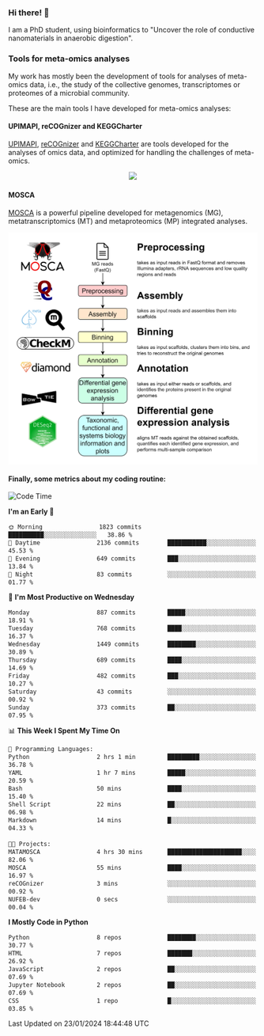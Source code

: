 ### Hi there! 👋

I am a PhD student, using bioinformatics to "Uncover the role of conductive nanomaterials in anaerobic digestion".

### Tools for meta-omics analyses

My work has mostly been the development of tools for analyses of meta-omics data, i.e., the study of the collective genomes, transcriptomes or proteomes of a microbial community.

These are the main tools I have developed for meta-omics analyses:

#### UPIMAPI, reCOGnizer and KEGGCharter

[UPIMAPI](https://github.com/iquasere/UPIMAPI), [reCOGnizer](https://github.com/iquasere/reCOGnizer) and [KEGGCharter](https://github.com/iquasere/KEGGCharter) are tools developed for the analyses of omics data, and optimized for handling the challenges of meta-omics.

<p align="center">
    <img src="assets/annotation_paper.png">
</p>

#### MOSCA

[MOSCA](https://github.com/iquasere/MOSCA) is a powerful pipeline developed for metagenomics (MG), metatranscriptomics (MT) and metaproteomics (MP) integrated analyses.

<p align="center">
    <img src="assets/mosca_workflow.png" align="center" width="700">
</p>


#### Finally, some metrics about my coding routine:

<!--START_SECTION:waka-->
![Code Time](http://img.shields.io/badge/Code%20Time-795%20hrs%2038%20mins-blue)

**I'm an Early 🐤** 

```text
🌞 Morning                1823 commits        ██████████░░░░░░░░░░░░░░░   38.86 % 
🌆 Daytime                2136 commits        ███████████░░░░░░░░░░░░░░   45.53 % 
🌃 Evening                649 commits         ███░░░░░░░░░░░░░░░░░░░░░░   13.84 % 
🌙 Night                  83 commits          ░░░░░░░░░░░░░░░░░░░░░░░░░   01.77 % 
```
📅 **I'm Most Productive on Wednesday** 

```text
Monday                   887 commits         █████░░░░░░░░░░░░░░░░░░░░   18.91 % 
Tuesday                  768 commits         ████░░░░░░░░░░░░░░░░░░░░░   16.37 % 
Wednesday                1449 commits        ████████░░░░░░░░░░░░░░░░░   30.89 % 
Thursday                 689 commits         ████░░░░░░░░░░░░░░░░░░░░░   14.69 % 
Friday                   482 commits         ███░░░░░░░░░░░░░░░░░░░░░░   10.27 % 
Saturday                 43 commits          ░░░░░░░░░░░░░░░░░░░░░░░░░   00.92 % 
Sunday                   373 commits         ██░░░░░░░░░░░░░░░░░░░░░░░   07.95 % 
```


📊 **This Week I Spent My Time On** 

```text
💬 Programming Languages: 
Python                   2 hrs 1 min         █████████░░░░░░░░░░░░░░░░   36.78 % 
YAML                     1 hr 7 mins         █████░░░░░░░░░░░░░░░░░░░░   20.59 % 
Bash                     50 mins             ████░░░░░░░░░░░░░░░░░░░░░   15.40 % 
Shell Script             22 mins             ██░░░░░░░░░░░░░░░░░░░░░░░   06.98 % 
Markdown                 14 mins             █░░░░░░░░░░░░░░░░░░░░░░░░   04.33 % 

🐱‍💻 Projects: 
MATAMOSCA                4 hrs 30 mins       █████████████████████░░░░   82.06 % 
MOSCA                    55 mins             ████░░░░░░░░░░░░░░░░░░░░░   16.97 % 
reCOGnizer               3 mins              ░░░░░░░░░░░░░░░░░░░░░░░░░   00.92 % 
NUFEB-dev                0 secs              ░░░░░░░░░░░░░░░░░░░░░░░░░   00.04 % 
```

**I Mostly Code in Python** 

```text
Python                   8 repos             ████████░░░░░░░░░░░░░░░░░   30.77 % 
HTML                     7 repos             ███████░░░░░░░░░░░░░░░░░░   26.92 % 
JavaScript               2 repos             ██░░░░░░░░░░░░░░░░░░░░░░░   07.69 % 
Jupyter Notebook         2 repos             ██░░░░░░░░░░░░░░░░░░░░░░░   07.69 % 
CSS                      1 repo              █░░░░░░░░░░░░░░░░░░░░░░░░   03.85 % 
```




 Last Updated on 23/01/2024 18:44:48 UTC
<!--END_SECTION:waka-->
